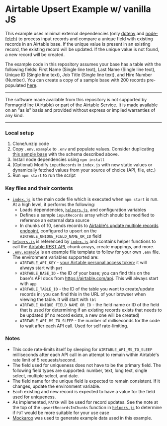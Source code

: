 # Airtable Upsert Example w/ vanilla JS

This example uses minimal external dependencies (only
[dotenv](https://www.npmjs.com/package/dotenv) and
[node-fetch](https://www.npmjs.com/package/node-fetch)) to process input records
and compare a unique field with existing records in an Airtable base. If the
unique value is present in an existing record, the existing record will be
updated. If the unique value is not found, a new record will be created.

The example code in this repository assumes your base has a table with the
following fields: First Name (Single line text), Last Name (Single line text),
Unique ID (Single line text), Job Title (Single line text), and Hire Number
(Number). You can create a copy of a sample base with 200 records pre-populated
[here](https://airtable.com/shrgakIqrpwtkQL2p).

---

The software made available from this repository is not supported by Formagrid
Inc (Airtable) or part of the Airtable Service. It is made available on an "as
is" basis and provided without express or implied warranties of any kind.

---

### Local setup

1. Clone/unzip code
2. Copy `.env.example` to `.env` and populate values. Consider duplicating
   [this sample base](https://airtable.com/shrgakIqrpwtkQL2p) with the schema
   described above.
3. Install node dependencies using `npm install`
4. (Optional) Modify `inputRecords` in `index.js` with new static values or
   dynamically fetched values from your source of choice (API, file, etc.)
5. Run `npm start` to run the script

### Key files and their contents

- [`index.js`](index.js) is the main code file which is executed when
  `npm start` is run. At a high level, it performs the following:
  - Loads dependencies, [`helpers.js`](helpers.js), and configuration variables
  - Defines a sample `inputRecords` array which should be modified to reference
    an external data source
  - In chunks of 10, sends records to
    [Airtable's update multiple records endpoint](https://airtable.com/developers/web/api/update-multiple-records#upserts),
    configured to upsert on the `AIRTABLE_UNIQUE_FIELD_NAME_OR_ID` field
- [`helpers.js`](helpers.js) is referenced by [`index.js`](index.js) and
  contains helper functions to call the
  [Airtable REST API](https://support.airtable.com/hc/en-us/articles/203313985-Public-REST-API),
  chunk arrays, create mappings, and more.
- [`.env.example`](.env.example) is an example file template to follow for your
  own `.env` file. The environment variables supported are:
  - `AIRTABLE_API_KEY` -
    [your Airtable personal access token](https://airtable.com/developers/web/guides/personal-access-tokens);
    it will always start with `pat`
  - `AIRTABLE_BASE_ID` - the ID of your base; you can find this on the base's
    API docs from https://airtable.com/api. This will always start with `app`
  - `AIRTABLE_TABLE_ID` - the ID of the table you want to create/update records
    in; you can find this in the URL of your browser when viewing the table. It
    will start with `tbl`
  - `AIRTABLE_UNIQUE_FIELD_NAME_OR_ID` - the field name or ID of the field that
    is used for determining if an existing records exists that needs to be
    updated (if no record exists, a new one will be created)
  - `AIRTABLE_API_MS_TO_SLEEP` - the number of milliseconds for the code to wait
    after each API call. Used for self rate-limiting.

### Notes

- This code rate-limits itself by sleeping for `AIRTABLE_API_MS_TO_SLEEP`
  milliseconds after each API call in an attempt to remain within Airtable's
  rate limit of 5 requests/second.
- The field used for uniqueness does not have to be the primary field. The
  following field types are supported: number, text, long text, single select,
  multiple select, and date.
- The field name for the unique field is expected to remain consistent. If it
  changes, update the environment variable.
- Each existing and new record is expected to have a value for the field used
  for uniqueness.
- As implemented, `PATCH` will be used for record updates. See the note at the
  top of the `upsertRecordsInChunks` function in [`helpers.js`](helpers.js) to
  determine if `PUT` would be more suitable for your use case
- [Mockaroo](https://www.mockaroo.com/) was used to generate example data used
  in this example.

